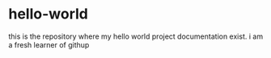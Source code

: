 # hello-world
this is the repository where my hello world project documentation exist.
i am a fresh learner of githup
